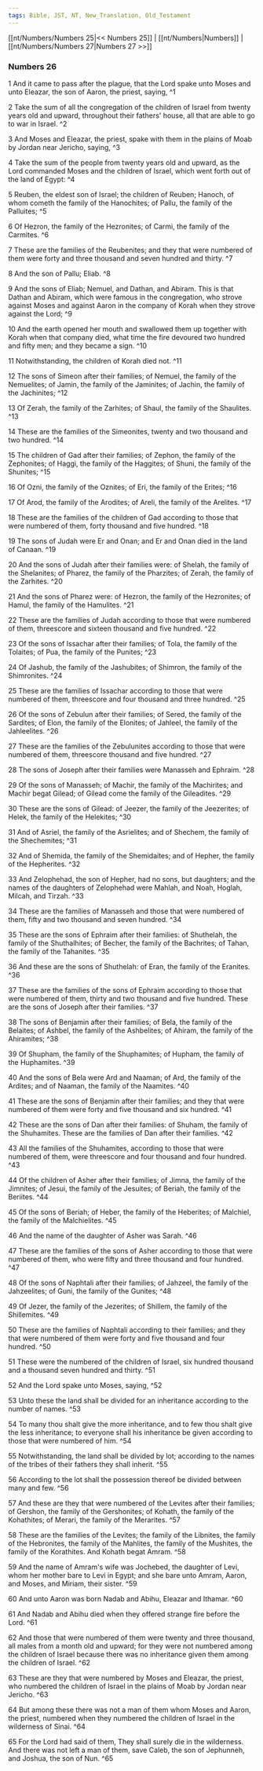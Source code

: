 ```yaml
---
tags: Bible, JST, NT, New_Translation, Old_Testament
---
```


[[nt/Numbers/Numbers 25|<< Numbers 25]] | [[nt/Numbers|Numbers]] | [[nt/Numbers/Numbers 27|Numbers 27 >>]]

### Numbers 26

1 And it came to pass after the plague, that the Lord spake unto Moses and unto Eleazar, the son of Aaron, the priest, saying,  ^1

2 Take the sum of all the congregation of the children of Israel from twenty years old and upward, throughout their fathers\' house, all that are able to go to war in Israel.  ^2

3 And Moses and Eleazar, the priest, spake with them in the plains of Moab by Jordan near Jericho, saying,  ^3

4 Take the sum of the people from twenty years old and upward, as the Lord commanded Moses and the children of Israel, which went forth out of the land of Egypt:  ^4

5 Reuben, the eldest son of Israel; the children of Reuben; Hanoch, of whom cometh the family of the Hanochites; of Pallu, the family of the Palluites;  ^5

6 Of Hezron, the family of the Hezronites; of Carmi, the family of the Carmites.  ^6

7 These are the families of the Reubenites; and they that were numbered of them were forty and three thousand and seven hundred and thirty.  ^7

8 And the son of Pallu; Eliab.  ^8

9 And the sons of Eliab; Nemuel, and Dathan, and Abiram. This is that Dathan and Abiram, which were famous in the congregation, who strove against Moses and against Aaron in the company of Korah when they strove against the Lord;  ^9

10 And the earth opened her mouth and swallowed them up together with Korah when that company died, what time the fire devoured two hundred and fifty men; and they became a sign.  ^10

11 Notwithstanding, the children of Korah died not.  ^11

12 The sons of Simeon after their families; of Nemuel, the family of the Nemuelites; of Jamin, the family of the Jaminites; of Jachin, the family of the Jachinites;  ^12

13 Of Zerah, the family of the Zarhites; of Shaul, the family of the Shaulites.  ^13

14 These are the families of the Simeonites, twenty and two thousand and two hundred.  ^14

15 The children of Gad after their families; of Zephon, the family of the Zephonites; of Haggi, the family of the Haggites; of Shuni, the family of the Shunites;  ^15

16 Of Ozni, the family of the Oznites; of Eri, the family of the Erites;  ^16

17 Of Arod, the family of the Arodites; of Areli, the family of the Arelites.  ^17

18 These are the families of the children of Gad according to those that were numbered of them, forty thousand and five hundred.  ^18

19 The sons of Judah were Er and Onan; and Er and Onan died in the land of Canaan.  ^19

20 And the sons of Judah after their families were: of Shelah, the family of the Shelanites; of Pharez, the family of the Pharzites; of Zerah, the family of the Zarhites.  ^20

21 And the sons of Pharez were: of Hezron, the family of the Hezronites; of Hamul, the family of the Hamulites.  ^21

22 These are the families of Judah according to those that were numbered of them, threescore and sixteen thousand and five hundred.  ^22

23 Of the sons of Issachar after their families; of Tola, the family of the Tolaites; of Pua, the family of the Punites;  ^23

24 Of Jashub, the family of the Jashubites; of Shimron, the family of the Shimronites.  ^24

25 These are the families of Issachar according to those that were numbered of them, threescore and four thousand and three hundred.  ^25

26 Of the sons of Zebulun after their families; of Sered, the family of the Sardites; of Elon, the family of the Elonites; of Jahleel, the family of the Jahleelites.  ^26

27 These are the families of the Zebulunites according to those that were numbered of them, threescore thousand and five hundred.  ^27

28 The sons of Joseph after their families were Manasseh and Ephraim.  ^28

29 Of the sons of Manasseh; of Machir, the family of the Machirites; and Machir begat Gilead; of Gilead come the family of the Gileadites.  ^29

30 These are the sons of Gilead: of Jeezer, the family of the Jeezerites; of Helek, the family of the Helekites;  ^30

31 And of Asriel, the family of the Asrielites; and of Shechem, the family of the Shechemites;  ^31

32 And of Shemida, the family of the Shemidaites; and of Hepher, the family of the Hepherites.  ^32

33 And Zelophehad, the son of Hepher, had no sons, but daughters; and the names of the daughters of Zelophehad were Mahlah, and Noah, Hoglah, Milcah, and Tirzah.  ^33

34 These are the families of Manasseh and those that were numbered of them, fifty and two thousand and seven hundred.  ^34

35 These are the sons of Ephraim after their families: of Shuthelah, the family of the Shuthalhites; of Becher, the family of the Bachrites; of Tahan, the family of the Tahanites.  ^35

36 And these are the sons of Shuthelah: of Eran, the family of the Eranites.  ^36

37 These are the families of the sons of Ephraim according to those that were numbered of them, thirty and two thousand and five hundred. These are the sons of Joseph after their families.  ^37

38 The sons of Benjamin after their families; of Bela, the family of the Belaites; of Ashbel, the family of the Ashbelites; of Ahiram, the family of the Ahiramites;  ^38

39 Of Shupham, the family of the Shuphamites; of Hupham, the family of the Huphamites.  ^39

40 And the sons of Bela were Ard and Naaman; of Ard, the family of the Ardites; and of Naaman, the family of the Naamites.  ^40

41 These are the sons of Benjamin after their families; and they that were numbered of them were forty and five thousand and six hundred.  ^41

42 These are the sons of Dan after their families: of Shuham, the family of the Shuhamites. These are the families of Dan after their families.  ^42

43 All the families of the Shuhamites, according to those that were numbered of them, were threescore and four thousand and four hundred.  ^43

44 Of the children of Asher after their families; of Jimna, the family of the Jimnites; of Jesui, the family of the Jesuites; of Beriah, the family of the Beriites.  ^44

45 Of the sons of Beriah; of Heber, the family of the Heberites; of Malchiel, the family of the Malchielites.  ^45

46 And the name of the daughter of Asher was Sarah.  ^46

47 These are the families of the sons of Asher according to those that were numbered of them, who were fifty and three thousand and four hundred.  ^47

48 Of the sons of Naphtali after their families; of Jahzeel, the family of the Jahzeelites; of Guni, the family of the Gunites;  ^48

49 Of Jezer, the family of the Jezerites; of Shillem, the family of the Shillemites.  ^49

50 These are the families of Naphtali according to their families; and they that were numbered of them were forty and five thousand and four hundred.  ^50

51 These were the numbered of the children of Israel, six hundred thousand and a thousand seven hundred and thirty.  ^51

52 And the Lord spake unto Moses, saying,  ^52

53 Unto these the land shall be divided for an inheritance according to the number of names.  ^53

54 To many thou shalt give the more inheritance, and to few thou shalt give the less inheritance; to everyone shall his inheritance be given according to those that were numbered of him.  ^54

55 Notwithstanding, the land shall be divided by lot; according to the names of the tribes of their fathers they shall inherit.  ^55

56 According to the lot shall the possession thereof be divided between many and few.  ^56

57 And these are they that were numbered of the Levites after their families; of Gershon, the family of the Gershonites; of Kohath, the family of the Kohathites; of Merari, the family of the Merarites.  ^57

58 These are the families of the Levites; the family of the Libnites, the family of the Hebronites, the family of the Mahlites, the family of the Mushites, the family of the Korathites. And Kohath begat Amram.  ^58

59 And the name of Amram\'s wife was Jochebed, the daughter of Levi, whom her mother bare to Levi in Egypt; and she bare unto Amram, Aaron, and Moses, and Miriam, their sister.  ^59

60 And unto Aaron was born Nadab and Abihu, Eleazar and Ithamar.  ^60

61 And Nadab and Abihu died when they offered strange fire before the Lord.  ^61

62 And those that were numbered of them were twenty and three thousand, all males from a month old and upward; for they were not numbered among the children of Israel because there was no inheritance given them among the children of Israel.  ^62

63 These are they that were numbered by Moses and Eleazar, the priest, who numbered the children of Israel in the plains of Moab by Jordan near Jericho.  ^63

64 But among these there was not a man of them whom Moses and Aaron, the priest, numbered when they numbered the children of Israel in the wilderness of Sinai.  ^64

65 For the Lord had said of them, They shall surely die in the wilderness. And there was not left a man of them, save Caleb, the son of Jephunneh, and Joshua, the son of Nun.  ^65

 
